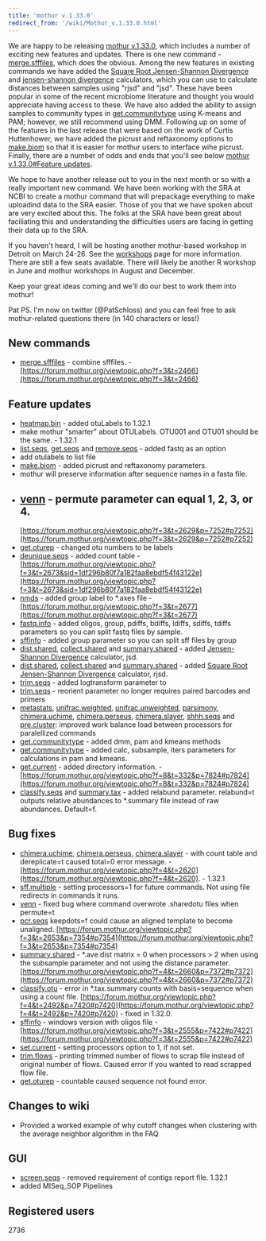```yaml
---
title: 'mothur v.1.33.0'
redirect_from: '/wiki/Mothur_v.1.33.0.html'
---
```

We are happy to be releasing [mothur
v.1.33.0](mothur_v.1.33.0), which includes a number of
exciting new features and updates. There is one new command -
[merge.sfffiles](merge.sfffiles), which does the obvious.
Among the new features in existing commands we have added the [Square
Root Jensen-Shannon
Divergence](Square_Root_Jensen-Shannon_Divergence) and
[jensen-shannon divergence](Jensen-Shannon_Divergence)
calculators, which you can use to calculate distances between samples
using "rjsd" and "jsd". These have been popular in some of the
recent microbiome literature and thought you would appreciate having
access to these. We have also added the ability to assign samples to
community types in [get.communitytype](get.communitytype)
using K-means and PAM; however, we still recommend using DMM. Following
up on some of the features in the last release that were based on the
work of Curtis Huttenhower, we have added the picrust and reftaxonomy
options to [make.biom](make.biom) so that it is easier for
mothur users to interface wihe picrust. Finally, there are a number of
odds and ends that you'll see below [mothur v.1.33.0\#Feature
updates](mothur_v.1.33.0#Feature_updates).

We hope to have another release out to you in the next month or so with
a really important new command. We have been working with the SRA at
NCBI to create a mothur command that will prepackage everything to make
uploadind data to the SRA easier. Those of you that we have spoken about
are very excited about this. The folks at the SRA have been great about
faciliating this and understanding the difficulties users are facing in
getting their data up to the SRA.

If you haven't heard, I will be hosting another mothur-based workshop
in Detroit on March 24-26. See the [workshops](Workshops)
page for more information. There are still a few seats available. There
will likely be another R workshop in June and mothur workshops in August
and December.

Keep your great ideas coming and we'll do our best to work them into
mothur!

Pat PS. I'm now on twitter (\@PatSchloss) and you can feel free to ask
mothur-related questions there (in 140 characters or less!)

## New commands

-   [merge.sfffiles](merge.sfffiles) - combine sfffiles. -
    [https://forum.mothur.org/viewtopic.php?f=3&t=2466](https://forum.mothur.org/viewtopic.php?f=3&t=2466)

## Feature updates

-   [heatmap.bin](heatmap.bin) - added otuLabels to 1.32.1
-   make mothur "smarter" about OTULabels. OTU001 and OTU01 should be
    the same. - 1.32.1
-   [list.seqs](list.seqs), [get.seqs](get.seqs)
    and [remove.seqs](remove.seqs) - added fastq as an option
-   add otulabels to list file
-   [make.biom](make.biom) - added picrust and reftaxonomy
    parameters.
-   mothur will preserve information after sequence names in a fasta
    file.
-   [venn](venn) - permute parameter can equal 1, 2, 3, or 4.
    -
    [https://forum.mothur.org/viewtopic.php?f=3&t=2629&p=7252#p7252](https://forum.mothur.org/viewtopic.php?f=3&t=2629&p=7252#p7252)
-   [get.oturep](get.oturep) - changed otu numbers to be
    labels
-   [deunique.seqs](deunique.seqs) - added count table -
    [https://forum.mothur.org/viewtopic.php?f=3&t=2673&sid=1df296b80f7a182faa8ebdf54f43122e](https://forum.mothur.org/viewtopic.php?f=3&t=2673&sid=1df296b80f7a182faa8ebdf54f43122e)
-   [nmds](nmds) - added group label to \*.axes file -
    [https://forum.mothur.org/viewtopic.php?f=3&t=2677](https://forum.mothur.org/viewtopic.php?f=3&t=2677)
-   [fastq.info](fastq.info) - added oligos, group, pdiffs,
    bdiffs, ldiffs, sdiffs, tdiffs parameters so you can split fastq
    files by sample.
-   [sffinfo](sffinfo) - added group parameter so you can
    split sff files by group
-   [dist.shared](dist.shared),
    [collect.shared](collect.shared) and
    [summary.shared](summary.shared) - added [Jensen-Shannon
    Divergence](Jensen-Shannon_Divergence) calculator, jsd.
-   [dist.shared](dist.shared),
    [collect.shared](collect.shared) and
    [summary.shared](summary.shared) - added [Square Root
    Jensen-Shannon
    Divergence](Square_Root_Jensen-Shannon_Divergence)
    calculator, rjsd.
-   [trim.seqs](trim.seqs) - added logtransform parameter to
-   [trim.seqs](trim.seqs) - reorient parameter no longer
    requires paired barcodes and primers
-   [metastats](metastats),
    [unifrac.weighted](unifrac.weighted),
    [unifrac.unweighted](unifrac.unweighted),
    [parsimony](parsimony),
    [chimera.uchime](chimera.uchime),
    [chimera.perseus](chimera.perseus),
    [chimera.slayer](chimera.slayer),
    [shhh.seqs](shhh.seqs) and
    [pre.cluster](pre.cluster): improved work balance load
    between processors for paralellized commands
-   [get.communitytype](get.communitytype) - added dmm, pam
    and kmeans methods
-   [get.communitytype](get.communitytype) - added calc,
    subsample, iters parameters for calculations in pam and kmeans.
-   [get.current](get.current) - added directory
    information. -
    [https://forum.mothur.org/viewtopic.php?f=8&t=332&p=7824#p7824](https://forum.mothur.org/viewtopic.php?f=8&t=332&p=7824#p7824)
-   [classify.seqs](classify.seqs) and
    [summary.tax](summary.tax) - added relabund parameter.
    relabund=t outputs relative abundances to \*.summary file instead of
    raw abundances. Default=f.

## Bug fixes

-   [chimera.uchime](chimera.uchime),
    [chimera.perseus](chimera.perseus),
    [chimera.slayer](chimera.slayer) - with count table and
    dereplicate=t caused total=0 error message. -
    [https://forum.mothur.org/viewtopic.php?f=4&t=2620](https://forum.mothur.org/viewtopic.php?f=4&t=2620). - 1.32.1
-   [sff.multiple](sff.multiple) - setting processors=1 for
    future commands. Not using file redirects in commands it runs.
-   [venn](venn) - fixed bug where command overwrote
    .sharedotu files when permute=t
-   [pcr.seqs](pcr.seqs) keepdots=f could cause an aligned
    template to become unaligned.
    [https://forum.mothur.org/viewtopic.php?f=3&t=2653&p=7354#p7354](https://forum.mothur.org/viewtopic.php?f=3&t=2653&p=7354#p7354)
-   [summary.shared](summary.shared) - \*.ave.dist matrix = 0
    when processors \> 2 when using the subsample parameter and not
    using the distance parameter.
    [https://forum.mothur.org/viewtopic.php?f=4&t=2660&p=7372#p7372](https://forum.mothur.org/viewtopic.php?f=4&t=2660&p=7372#p7372)
-   [classify.otu](classify.otu) - error in \*.tax.summary
    counts with basis=sequence when using a count file.
    [https://forum.mothur.org/viewtopic.php?f=4&t=2492&p=7420#p7420](https://forum.mothur.org/viewtopic.php?f=4&t=2492&p=7420#p7420) -
    fixed in 1.32.0.
-   [sffinfo](sffinfo) - windows version with oligos file -
    [https://forum.mothur.org/viewtopic.php?f=3&t=2555&p=7422#p7422](https://forum.mothur.org/viewtopic.php?f=3&t=2555&p=7422#p7422)
-   [set.current](set.current) - setting processors option to
    1, if not set.
-   [trim.flows](trim.flows) - printing trimmed number of
    flows to scrap file instead of original number of flows. Caused
    error if you wanted to read scrapped flow file.
-   [get.oturep](get.oturep) - countable caused sequence not
    found error.

## Changes to wiki

-   Provided a worked example of why cutoff changes when clustering with
    the average neighbor algorithm in the FAQ

## GUI

-   [screen.seqs](screen.seqs) - removed requirement of
    contigs report file. 1.32.1
-   added MISeq\_SOP Pipelines

## Registered users

2736

